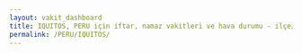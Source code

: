 ```yaml
---
layout: vakit_dashboard
title: IQUITOS, PERU için iftar, namaz vakitleri ve hava durumu - ilçe/eyalet seç
permalink: /PERU/IQUITOS/
---
```


<script type="text/javascript">
  var GLOBAL_COUNTRY = 'PERU';
  var GLOBAL_CITY = 'IQUITOS';
  var GLOBAL_STATE = '';
  var lat = 72;
  var lon = 21;
</script>
